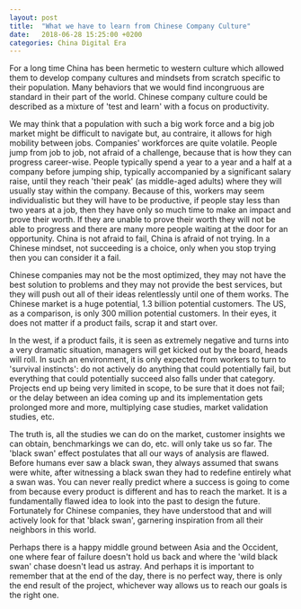 ```yaml
---
layout: post
title:  "What we have to learn from Chinese Company Culture"
date:   2018-06-28 15:25:00 +0200
categories: China Digital Era
---
```


For a long time China has been hermetic to western culture which allowed them to develop company cultures and mindsets from scratch specific to their population. Many behaviors that we would find incongruous are standard in their part of the world. Chinese company culture could be described as a mixture of 'test and learn' with a focus on productivity.  

We may think that a population with such a big work force and a big job market might be difficult to navigate but, au contraire, it allows for high mobility between jobs. Companies' workforces are quite volatile. People jump from job to job, not afraid of a challenge, because that is how they can progress career-wise. People typically spend a year to a year and a half at a company before jumping ship, typically accompanied by a significant salary raise, until they reach 'their peak' (as middle-aged adults) where they will usually stay within the company. Because of this, workers may seem individualistic but they will have to be productive, if people stay less than two years at a job, then they have only so much time to make an impact and prove their worth. If they are unable to prove their worth they will not be able to progress and there are many more people waiting at the door for an opportunity. China is not afraid to fail, China is afraid of not trying. In a Chinese mindset, not succeeding is a choice, only when you stop trying then you can consider it a fail.

Chinese companies may not be the most optimized, they may not have the best solution to problems and they may not provide the best services, but they will push out all of their ideas relentlessly until one of them works. The Chinese market is a huge potential, 1.3 billion potential customers. The US, as a comparison, is only 300 million potential customers. In their eyes, it does not matter if a product fails, scrap it and start over.

In the west, if a product fails, it is seen as extremely negative and turns into a very dramatic situation, managers will get kicked out by the board, heads will roll. In such an environment, it is only expected from workers to turn to 'survival instincts': do not actively do anything that could potentially fail, but everything that could potentially succeed also falls under that category. Projects end up being very limited in scope, to be sure that it does not fail; or the delay between an idea coming up and its implementation gets prolonged more and more, multiplying case studies, market validation studies, etc.

The truth is, all the studies we can do on the market, customer insights we can obtain, benchmarkings we can do, etc. will only take us so far. The 'black swan' effect postulates that all our ways of analysis are flawed. Before humans ever saw a black swan, they always assumed that swans were white, after witnessing a black swan they had to redefine entirely what a swan was. You can never really predict where a success is going to come from because every product is different and has to reach the market. It is a fundamentally flawed idea to look into the past to design the future. Fortunately for Chinese companies, they have understood that and will actively look for that 'black swan', garnering inspiration from all their neighbors in this world.  

Perhaps there is a happy middle ground between Asia and the Occident, one where fear of failure doesn't hold us back and where the 'wild black swan' chase doesn't lead us astray. And perhaps it is important to remember that at the end of the day, there is no perfect way, there is only the end result of the project, whichever way allows us to reach our goals is the right one.
